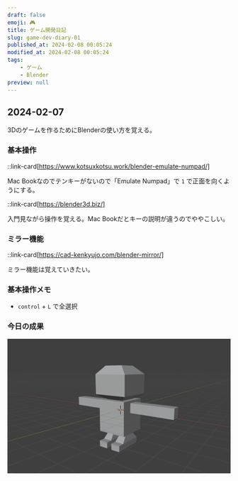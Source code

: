 ```yaml
---
draft: false
emoji: 🎮
title: ゲーム開発日記
slug: game-dev-diary-01
published_at: 2024-02-08 00:05:24
modified_at: 2024-02-08 00:05:24
tags:
    - ゲーム
    - Blender
preview: null
---
```


## 2024-02-07

3Dのゲームを作るためにBlenderの使い方を覚える。

### 基本操作

::link-card[https://www.kotsuxkotsu.work/blender-emulate-numpad/]

Mac Bookなのでテンキーがないので「Emulate Numpad」で `1` で正面を向くようにする。

::link-card[https://blender3d.biz/]

入門見ながら操作を覚える。Mac Bookだとキーの説明が違うのでややこしい。

### ミラー機能

::link-card[https://cad-kenkyujo.com/blender-mirror/]

ミラー機能は覚えていきたい。

### 基本操作メモ

- `control` + `L` で全選択

### 今日の成果

![人間のようなもの](/assets/game/human.jpg)
